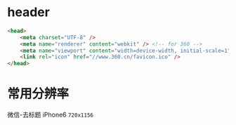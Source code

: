 # header

```html
<head>
    <meta charset="UTF-8" />
    <meta name="renderer" content="webkit" /> <!-- for 360 -->
    <meta name="viewport" content="width=device-width, initial-scale=1"> <!-- for mobile -->
    <link rel="icon" href="//www.360.cn/favicon.ico" />
</head>
```

# 常用分辨率
微信-去标题 iPhone6 `720x1156`